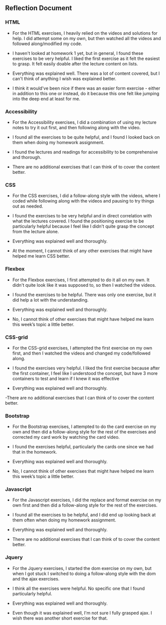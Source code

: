 ## Reflection Document

### HTML

- For the HTML exercises, I heavily relied on the videos and solutions for help. I did attempt some on my own, but then watched all the videos and followed along/modified my code.

- I haven't looked at homework 1 yet, but in general, I found these exercises to be very helpful. I liked the first exercise as it felt the easiest to grasp. It felt easily doable after the lecture content on lists.

- Everything was explained well. There was a lot of content covered, but I can't think of anything I wish was explained better.

- I think it would've been nice if there was an easier form exercise - either in addition to this one or instead, do it because this one felt like jumping into the deep end at least for me.

### Accessibility

- For the Accessibility exercises, I did a combination of using my lecture notes to try it out first, and then following along with the video.

- I found all the exercises to be quite helpful, and I found I looked back on them when doing my homework assignment.

- I found the lectures and readings for accessibility to be comprehensive and thorough.

- There are no additional exercises that I can think of to cover the content better.

### CSS

- For the CSS exercises, I did a follow-along style with the videos, where I coded while following along with the videos and pausing to try things out as needed.

- I found the exercises to be very helpful and in direct correlation with what the lectures covered. I found the positioning exercise to be particularly helpful because I feel like I didn't quite grasp the concept from the lecture alone.

- Everything was explained well and thoroughly.

- At the moment, I cannot think of any other exercises that might have helped me learn CSS better.

### Flexbox

- For the Flexbox exercises, I first attempted to do it all on my own. It didn't quite look like it was supposed to, so then I watched the videos.

- I found the exercises to be helpful. There was only one exercise, but it did help a lot with the understanding.

- Everything was explained well and thoroughly.

- No, I cannot think of other exercises that might have helped me learn this week’s topic a little better.

### CSS-grid

- For the CSS-grid exercises, I attempted the first exercise on my own first, and then I watched the videos and changed my code/followed along.

- I found the exercises very helpful. I liked the first exercise because after the first container, I feel like I understood the concept, but have 3 more containers to test and learn if I knew it was effective

- Everything was explained well and thoroughly.

-There are no additional exercises that I can think of to cover the content better.

### Bootstrap

- For the Bootstrap exercises, I attempted to do the card exercise on my own and then did a follow-along style for the rest of the exercises and corrected my card work by watching the card video.

- I found the exercises helpful, particularly the cards one since we had that in the homework.

- Everything was explained well and thoroughly.

- No, I cannot think of other exercises that might have helped me learn this week’s topic a little better.

### Javascript

- For the Javascript exercises, I did the replace and format exercise on my own first and then did a follow-along style for the rest of the exercises.

- I found all the exercises to be helpful, and I did end up looking back at them often when doing my homework assignment.

- Everything was explained well and thoroughly.

- There are no additional exercises that I can think of to cover the content better.

### Jquery

- For the Jquery exercises, I started the dom exercise on my own, but when I got stuck I switched to doing a follow-along style with the dom and the ajax exercises.

- I think all the exercises were helpful. No specific one that I found particularly helpful.

- Everything was explained well and thoroughly.

- Even though it was explained well, I'm not sure I fully grasped ajax. I wish there was another short exercise for that.
